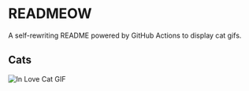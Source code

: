 # READMEOW

A self-rewriting README powered by GitHub Actions to display cat gifs.

## Cats

![In Love Cat GIF](https://media4.giphy.com/media/MDJ9IbxxvDUQM/200.gif?cid=9acd02damc6y90x5vn6gu6skb55v3tj504tjr275g70xn7zb&ep=v1_gifs_search&rid=200.gif&ct=g)
